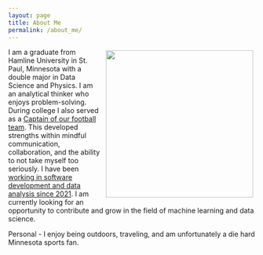 ```yaml
---
layout: page
title: About Me
permalink: /about_me/
---
```


<img src="/Electron-Microscope-169.png" width="300" align="right" style="padding:5px"/>

I am a graduate from Hamline University in St. Paul, Minnesota with a double major in Data Science and Physics. I am an analytical thinker who enjoys problem-solving. During college I also served as a [Captain of our football team](https://zgriebel.github.io/zach-griebel-portfolio/Honors-and-Awards/). This developed strengths within mindful communication, collaboration, and the ability to not take myself too seriously. I have been [working in software development and data analysis since 2021](https://zgriebel.github.io/zach-griebel-portfolio/Experience/). I am currently looking for an opportunity to contribute and grow in the field of machine learning and data science. 

Personal - I enjoy being outdoors, traveling, and am unfortunately a die hard Minnesota sports fan.
